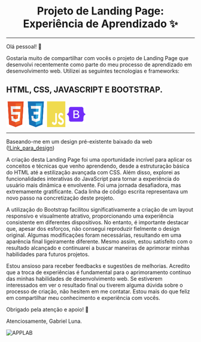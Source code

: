 <h1 style="text-align: center;">Projeto de Landing Page: Experiência de Aprendizado ✨</h1>

---

Olá pessoal! 👋

Gostaria muito de compartilhar com vocês o projeto de Landing Page que desenvolvi recentemente como parte do meu processo de aprendizado em desenvolvimento web. Utilizei as seguintes tecnologias e frameworks: <h2> HTML, CSS, JAVASCRIPT E BOOTSTRAP.</h2>
<div style="display: inline_block">
  <img align="center" alt="GL-HTML" height="70" width="50" src="https://raw.githubusercontent.com/devicons/devicon/master/icons/html5/html5-original.svg">
  <img align="center" alt="GL-CSS" height="70" width="50" src="https://raw.githubusercontent.com/devicons/devicon/master/icons/css3/css3-original.svg">
  <img align="center" alt="GL-Js" height="70" width="50" src="https://raw.githubusercontent.com/devicons/devicon/master/icons/javascript/javascript-plain.svg">
  <img align="center" alt="Bootstrap" height="50" width="50" src="https://raw.githubusercontent.com/devicons/devicon/master/icons/bootstrap/bootstrap-plain.svg">
</div>

---

Baseando-me em um design pré-existente baixado da web ([!Link_para_design](https://www.uistore.design/items/applab-landing-page-for-photoshop/))<br>

A criação desta Landing Page foi uma oportunidade incrível para aplicar os conceitos e técnicas que venho aprendendo, desde a estruturação básica do HTML até a estilização avançada com CSS. Além disso, explorei as funcionalidades interativas do JavaScript para tornar a experiência do usuário mais dinâmica e envolvente. Foi uma jornada desafiadora, mas extremamente gratificante. Cada linha de código escrita representava um novo passo na concretização deste projeto.

A utilização do Bootstrap facilitou significativamente a criação de um layout responsivo e visualmente atrativo, proporcionando uma experiência consistente em diferentes dispositivos. No entanto, é importante destacar que, apesar dos esforços, não consegui reproduzir fielmente o design original. Algumas modificações foram necessárias, resultando em uma aparência final ligeiramente diferente. Mesmo assim, estou satisfeito com o resultado alcançado e continuarei a buscar maneiras de aprimorar minhas habilidades para futuros projetos.

Estou ansioso para receber feedbacks e sugestões de melhorias. Acredito que a troca de experiências é fundamental para o aprimoramento contínuo das minhas habilidades de desenvolvimento web. Se estiverem interessados em ver o resultado final ou tiverem alguma dúvida sobre o processo de criação, não hesitem em me contatar. Estou mais do que feliz em compartilhar meu conhecimento e experiência com vocês.

Obrigado pela atenção e apoio! 🙏

Atenciosamente, Gabriel Luna.

![APPLAB](https://github.com/GabrielLuna1/Landing-Page-Bootstrap/assets/102186692/a881095f-89d4-4d5f-82f6-fd882b2c970a)



